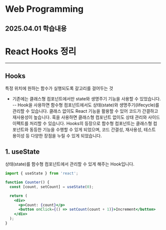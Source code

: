# Web Programming
## 2025.04.01 학습내용
# React Hooks 정리
---
## Hooks
특정 위치에 원하는 함수가 실행되도록 갈고리를 걸어두는 것

* 기존에는 클래스형 컴포넌트에서만 state와 생명주기 기능을 사용할 수 있었습니다.
 -- Hook을 사용하면 함수형 컴포넌트에서도 상태(state)와 생명주기(lifecycle)를 관리할 수 있습니다.
 클래스 없이도 React 기능을 활용할 수 있어 코드가 간결하고 재사용성이 높습니다.
 훅을 사용하면 클래스형 컴포넌트 없이도 상태 관리와 사이드 이펙트를 처리할 수 있습니다.
Hooks의 등장으로 함수형 컴포넌트는 클래스형 컴포넌트와 동등한 기능을 수행할 수 있게 되었으며,
 코드 간결성, 재사용성, 테스트 용이성 등 다양한 장점을 누릴 수 있게 되었습니다.


## 1. useState

상태(state)를 함수형 컴포넌트에서 관리할 수 있게 해주는 Hook입니다.

```jsx
import { useState } from 'react';

function Counter() {
  const [count, setCount] = useState(0);

  return (
    <div>
      <p>Count: {count}</p>
      <button onClick={() => setCount(count + 1)}>Increment</button>
    </div>
  );
}
